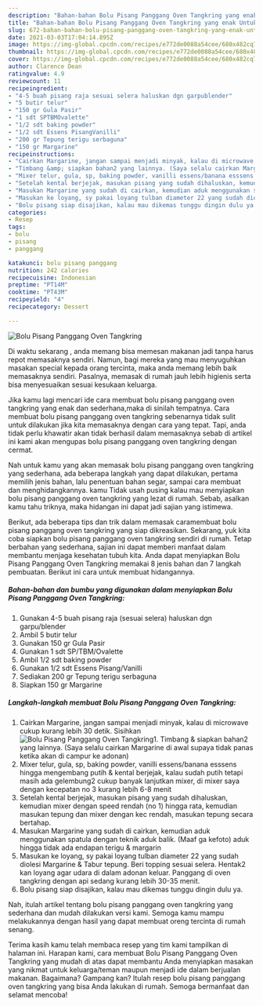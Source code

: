 ```yaml
---
description: "Bahan-bahan Bolu Pisang Panggang Oven Tangkring yang enak Untuk Jualan"
title: "Bahan-bahan Bolu Pisang Panggang Oven Tangkring yang enak Untuk Jualan"
slug: 672-bahan-bahan-bolu-pisang-panggang-oven-tangkring-yang-enak-untuk-jualan
date: 2021-03-03T17:04:14.895Z
image: https://img-global.cpcdn.com/recipes/e772de0088a54cee/680x482cq70/bolu-pisang-panggang-oven-tangkring-foto-resep-utama.jpg
thumbnail: https://img-global.cpcdn.com/recipes/e772de0088a54cee/680x482cq70/bolu-pisang-panggang-oven-tangkring-foto-resep-utama.jpg
cover: https://img-global.cpcdn.com/recipes/e772de0088a54cee/680x482cq70/bolu-pisang-panggang-oven-tangkring-foto-resep-utama.jpg
author: Clarence Dean
ratingvalue: 4.9
reviewcount: 11
recipeingredient:
- "4-5 buah pisang raja sesuai selera haluskan dgn garpublender"
- "5 butir telur"
- "150 gr Gula Pasir"
- "1 sdt SPTBMOvalette"
- "1/2 sdt baking powder"
- "1/2 sdt Essens PisangVanilli"
- "200 gr Tepung terigu serbaguna"
- "150 gr Margarine"
recipeinstructions:
- "Cairkan Margarine, jangan sampai menjadi minyak, kalau di microwave cukup kurang lebih 30 detik. Sisihkan"
- "Timbang &amp; siapkan bahan2 yang lainnya. (Saya selalu cairkan Margarine di awal supaya tidak panas ketika akan di campur ke adonan)"
- "Mixer telur, gula, sp, baking powder, vanilli essens/banana esssens hingga mengembang putih &amp; kental berjejak, kalau sudah putih tetapi masih ada gelembung2 cukup banyak lanjutkan mixer, di mixer saya dengan kecepatan no 3 kurang lebih 6-8 menit"
- "Setelah kental berjejak, masukan pisang yang sudah dihaluskan, kemudian mixer dengan speed rendah (no 1) hingga rata, kemudian masukan tepung dan mixer dengan kec rendah, masukan tepung secara bertahap."
- "Masukan Margarine yang sudah di cairkan, kemudian aduk menggunakan spatula dengan teknik aduk balik. (Maaf ga kefoto) aduk hingga tidak ada endapan terigu &amp; margarin"
- "Masukan ke loyang, sy pakai loyang tulban diameter 22 yang sudah diolesi Margarine &amp; Tabur tepung. Beri topping sesuai selera. Hentak2 kan loyang agar udara di dalam adonan keluar. Panggang di oven tangkring dengan api sedang kurang lebih 30-35 menit."
- "Bolu pisang siap disajikan, kalau mau dikemas tunggu dingin dulu ya."
categories:
- Resep
tags:
- bolu
- pisang
- panggang

katakunci: bolu pisang panggang 
nutrition: 242 calories
recipecuisine: Indonesian
preptime: "PT14M"
cooktime: "PT43M"
recipeyield: "4"
recipecategory: Dessert

---
```



![Bolu Pisang Panggang Oven Tangkring](https://img-global.cpcdn.com/recipes/e772de0088a54cee/680x482cq70/bolu-pisang-panggang-oven-tangkring-foto-resep-utama.jpg)

Di waktu  sekarang , anda memang bisa memesan makanan jadi tanpa harus repot memasaknya sendiri. Namun, bagi mereka yang mau menyuguhkan masakan special kepada orang tercinta, maka anda memang lebih baik memasaknya sendiri. Pasalnya, memasak di rumah jauh lebih higienis serta bisa menyesuaikan sesuai kesukaan keluarga.

Jika kamu lagi mencari ide cara membuat bolu pisang panggang oven tangkring yang enak dan sederhana,maka di sinilah tempatnya. Cara membuat bolu pisang panggang oven tangkring  sebenarnya tidak sulit untuk dilakukan jika kita memasaknya dengan cara yang tepat. Tapi, anda tidak perlu khawatir akan tidak berhasil dalam memasaknya 
sebab di artikel ini kami akan mengupas bolu pisang panggang oven tangkring dengan cermat.  



Nah untuk kamu yang akan memasak bolu pisang panggang oven tangkring yang sederhana, ada beberapa langkah yang dapat dilakukan, pertama memilih jenis bahan, lalu penentuan bahan segar, sampai cara membuat dan menghidangkannya. kamu Tidak usah pusing kalau mau menyiapkan bolu pisang panggang oven tangkring yang lezat di rumah. Sebab, asalkan kamu  tahu triknya, maka hidangan ini dapat jadi sajian yang istimewa.

Berikut, ada beberapa tips dan trik dalam memasak caramembuat bolu pisang panggang oven tangkring yang siap dikreasikan. Sekarang, yuk kita coba siapkan bolu pisang panggang oven tangkring sendiri di rumah. Tetap berbahan yang sederhana, sajian ini dapat memberi manfaat dalam membantu menjaga kesehatan tubuh kita. Anda dapat menyiapkan Bolu Pisang Panggang Oven Tangkring memakai 8 jenis bahan dan 7 langkah pembuatan. Berikut ini cara untuk membuat hidangannya.

<!--inarticleads1-->

##### Bahan-bahan dan bumbu yang digunakan dalam menyiapkan Bolu Pisang Panggang Oven Tangkring:

1. Gunakan 4-5 buah pisang raja (sesuai selera) haluskan dgn garpu/blender
1. Ambil 5 butir telur
1. Gunakan 150 gr Gula Pasir
1. Gunakan 1 sdt SP/TBM/Ovalette
1. Ambil 1/2 sdt baking powder
1. Gunakan 1/2 sdt Essens Pisang/Vanilli
1. Sediakan 200 gr Tepung terigu serbaguna
1. Siapkan 150 gr Margarine




<!--inarticleads2-->

##### Langkah-langkah membuat Bolu Pisang Panggang Oven Tangkring:

1. Cairkan Margarine, jangan sampai menjadi minyak, kalau di microwave cukup kurang lebih 30 detik. Sisihkan
<img src="https://img-global.cpcdn.com/steps/768560653987a8f6/160x128cq70/bolu-pisang-panggang-oven-tangkring-langkah-memasak-1-foto.jpg" alt="Bolu Pisang Panggang Oven Tangkring">1. Timbang &amp; siapkan bahan2 yang lainnya. (Saya selalu cairkan Margarine di awal supaya tidak panas ketika akan di campur ke adonan)
1. Mixer telur, gula, sp, baking powder, vanilli essens/banana esssens hingga mengembang putih &amp; kental berjejak, kalau sudah putih tetapi masih ada gelembung2 cukup banyak lanjutkan mixer, di mixer saya dengan kecepatan no 3 kurang lebih 6-8 menit
1. Setelah kental berjejak, masukan pisang yang sudah dihaluskan, kemudian mixer dengan speed rendah (no 1) hingga rata, kemudian masukan tepung dan mixer dengan kec rendah, masukan tepung secara bertahap.
1. Masukan Margarine yang sudah di cairkan, kemudian aduk menggunakan spatula dengan teknik aduk balik. (Maaf ga kefoto) aduk hingga tidak ada endapan terigu &amp; margarin
1. Masukan ke loyang, sy pakai loyang tulban diameter 22 yang sudah diolesi Margarine &amp; Tabur tepung. Beri topping sesuai selera. Hentak2 kan loyang agar udara di dalam adonan keluar. Panggang di oven tangkring dengan api sedang kurang lebih 30-35 menit.
1. Bolu pisang siap disajikan, kalau mau dikemas tunggu dingin dulu ya.




Nah, itulah artikel tentang  bolu pisang panggang oven tangkring  yang sederhana dan mudah dilakukan versi kami. Semoga kamu mampu melakukannya dengan hasil yang dapat membuat oreng tercinta di rumah senang. 

Terima kasih kamu telah membaca resep yang tim kami tampilkan di halaman ini. Harapan kami, cara membuat  Bolu Pisang Panggang Oven Tangkring yang mudah di atas dapat membantu Anda menyiapkan masakan yang nikmat untuk keluarga/teman maupun menjadi ide dalam berjualan makanan. Bagaimana? Gampang kan? Itulah resep bolu pisang panggang oven tangkring yang bisa Anda lakukan di rumah. Semoga bermanfaat dan selamat mencoba!

